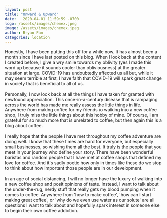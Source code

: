 ```yaml
---
layout: post
title: "Onward & Upward"
date:   2020-04-01 11:59:59 -0700
logo: /assets/images/chemex.jpeg
image: /assets/images/chemex.jpeg
author: Bryan Pan
categories: location
---
```

Honestly, I have been putting this off for a while now. It has almost been a month since I have last posted on this blog. When I look back at the content I created before, I give a wry smile towards my oblivity (yes I made this word up because it sounds cooler than obliviousness) at the greater situation at large. COVID-19 has undoubtedly affected us all but, while it may seem terrible at first, I have faith that COVID-19 will spark great change in society that is beneficial to all of us.
<br/>  
Personally, I now look back at all the things I have taken for granted with newfound appreciation. This once-in-a-century disease that is rampaging across the world has made me really assess the little things in life. Anywhere from making coffee for my friends to walking into a new coffee shop, I truly miss the little things about this hobby of mine. Of course, I am grateful for so much more that is unrelated to coffee, but then again this is a blog about coffee.
<br/>  
I really hope that the people I have met throughout my coffee adventure are doing well. I know that these times are hard for everyone, but especially small businesses, so wishing them all the best. It truly is the people that you meet in your journey who define your story. There have been wonderful baristas and random people that I have met at coffee shops that defined my love for coffee. And it's sadly poetic how only in times like these do we stop to think about how important those people are in our development.
<br/>  
In an age of social distancing, I will no longer have the luxury of walking into a new coffee shop and posit opinions of taste. Instead, I want to talk about the under-the-rug, nerdy stuff that really gets my blood pumping when it comes to coffee. Anywhere from 'how to make coffee', 'how can I start making great coffee', or 'why do we even use water as our solute' are all questions I want to talk about and hopefully spark interest in someone else to begin their own coffee addiction.